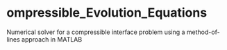 # ompressible_Evolution_Equations
Numerical solver for a compressible interface problem using a method-of-lines approach in MATLAB
